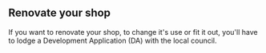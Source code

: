 ## Renovate your shop

If you want to renovate your shop, to change it's use or fit it out, you'll have to lodge a Development Application (DA) with the local council.

